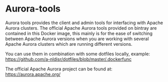 # Aurora-tools
Aurora tools provides the client and admin tools for interfacing with Apache Aurora clusters. The official Apache Aurora tools provided on bintray are contained in this Docker image, this mainly is for the ease of switching between Apache Aurora versions when you are working with several Apache Aurora clusters which are running different versions. 

You can use them in combination with some dotfiles locally, example:  
https://github.com/a-nldisr/dotfiles/blob/master/.dockerfunc

The official Apache Aurora project can be found at: 
https://aurora.apache.org/
